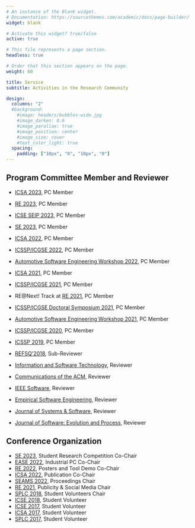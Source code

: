 ```yaml
---
# An instance of the Blank widget.
# Documentation: https://sourcethemes.com/academic/docs/page-builder/
widget: blank

# Activate this widget? true/false
active: true

# This file represents a page section.
headless: true

# Order that this section appears on the page.
weight: 60

title: Service
subtitle: Activities in the Research Community

design:
  columns: "2"
  #background:
    #image: headers/bubbles-wide.jpg
    #image_darken: 0.6
    #image_parallax: true
    #image_position: center
    #image_size: cover
    #text_color_light: true
  spacing:
    padding: ["10px", "0", "10px", "0"]
---
```

## Program Committee Member and Reviewer
* [ICSA 2023](https://icsa-conferences.org/2023/), PC Member
* [RE 2023](https://conf.researchr.org/home/RE-2022), PC Member
* [ICSE SEIP 2023](https://conf.researchr.org/track/icse-2023/icse-2023-SEIP), PC Member
* [SE 2023](https://se-2023.gi.de/), PC Member
* [ICSA 2022](https://icsa-conferences.org/2022/), PC Member
* [ICSSP/ICGSE 2022](https://resources.sei.cmu.edu/news-events/events/icssp/), PC Member
* [Automotive Software Engineering Workshop 2022](https://ase-workshop.github.io/2022/), PC Member
* [ICSA 2021](https://icsa-conferences.org/2021/), PC Member
* [ICSSP/ICGSE 2021](https://conf.researchr.org/series/icssp%2Bicgse), PC Member
* RE@Next! Track at [RE 2021](https://conf.researchr.org/home/RE-2021), PC Member
* [ICSSP/ICGSE Doctoral Symposium 2021](https://conf.researchr.org/series/icssp%2Bicgse), PC Member
* [Automotive Software Engineering Workshop 2021](https://ase-workshop.github.io/2021/), PC Member
* [ICSSP/ICGSE 2020](https://conf.researchr.org/series/icssp%2Bicgse), PC Member
* [ICSSP 2019](https://2019.icse-conferences.org/track/icssp-2019-papers), PC Member
* [REFSQ'2018](https://refsq.upc.edu/2015/2018/welcome/index.html), Sub-Reviewer

* [Information and Software Technology](), Reviewer
* [Communications of the ACM](), Reviewer
* [IEEE Software](https://www.computer.org/csdl/magazine/so), Reviewer
* [Empirical Software Engineering](https://www.springer.com/journal/10664), Reviewer
* [Journal of Systems & Software](https://www.journals.elsevier.com/journal-of-systems-and-software), Reviewer
* [Journal of Software: Evolution and Process](https://onlinelibrary.wiley.com/journal/20477481), Reviewer

## Conference Organization
* [SE 2023](https://se-2023.gi.de/), Student Research Competition Co-Chair
* [EASE 2022](https://conf.researchr.org/home/ease-2022), Industrial PC Co-Chair
* [RE 2022](https://conf.researchr.org/home/RE-2022), Posters and Tool Demo Co-Chair
* [ICSA 2022](https://icsa-conferences.org/2022/), Publication Co-Chair
* [SEAMS 2022](https://conf.researchr.org/home/seams-2022), Proceedings Chair
* [RE 2021](https://conf.researchr.org/home/RE-2021), Publicity \& Social Media Chair
* [SPLC 2018](https://splc.net/), Student Volunteers Chair
* [ICSE 2018](https://www.icse2018.org/), Student Volunteer
* [ICSE 2017](https://icse2017.gatech.edu/), Student Volunteer
* [ICSA 2017](https://icsa-conferences.org/), Student Volunteer
* [SPLC 2017](https://splc.net/), Student Volunteer
